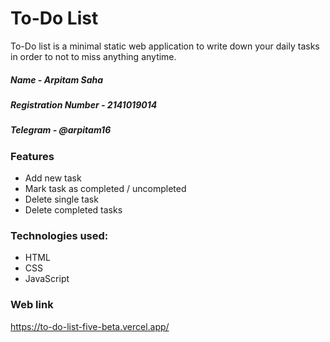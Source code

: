 # To-Do List

To-Do list is a minimal static web application to write down your daily tasks in order to not to miss anything anytime.

##### Name - Arpitam Saha
##### Registration Number - 2141019014
##### Telegram - @arpitam16

### Features
* Add new task
* Mark task as completed / uncompleted
* Delete single task
* Delete completed tasks

### Technologies used:
* HTML
* CSS
* JavaScript

### Web link
https://to-do-list-five-beta.vercel.app/
